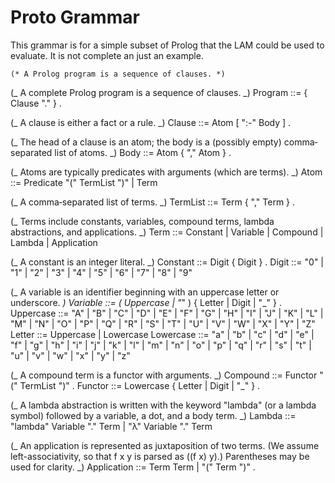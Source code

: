 # Proto Grammar

This grammar is for a simple subset of Prolog that the LAM could be used to evaluate. It is not complete an just an example.

```ebnf
(* A Prolog program is a sequence of clauses. *)

```

(_ A complete Prolog program is a sequence of clauses. _)
Program ::= { Clause "." } .

(_ A clause is either a fact or a rule. _)
Clause ::= Atom [ ":-" Body ] .

(_ The head of a clause is an atom; the body is a (possibly empty) comma‐separated list of atoms. _)
Body ::= Atom { "," Atom } .

(_ Atoms are typically predicates with arguments (which are terms). _)
Atom ::= Predicate "(" TermList ")"
| Term

(_ A comma‐separated list of terms. _)
TermList ::= Term { "," Term } .

(_ Terms include constants, variables, compound terms, lambda abstractions, and applications. _)
Term ::= Constant
| Variable
| Compound
| Lambda
| Application

(_ A constant is an integer literal. _)
Constant ::= Digit { Digit } .
Digit ::= "0" | "1" | "2" | "3" | "4" | "5" | "6" | "7" | "8" | "9"

(_ A variable is an identifier beginning with an uppercase letter or underscore. _)
Variable ::= ( Uppercase | "_" ) { Letter | Digit | "_" } .
Uppercase ::= "A" | "B" | "C" | "D" | "E" | "F" | "G" | "H" | "I" | "J"
| "K" | "L" | "M" | "N" | "O" | "P" | "Q" | "R" | "S" | "T"
| "U" | "V" | "W" | "X" | "Y" | "Z"
Letter ::= Uppercase | Lowercase
Lowercase ::= "a" | "b" | "c" | "d" | "e" | "f" | "g" | "h" | "i" | "j"
| "k" | "l" | "m" | "n" | "o" | "p" | "q" | "r" | "s" | "t"
| "u" | "v" | "w" | "x" | "y" | "z"

(_ A compound term is a functor with arguments. _)
Compound ::= Functor "(" TermList ")" .
Functor ::= Lowercase { Letter | Digit | "\_" } .

(_ A lambda abstraction is written with the keyword "lambda" (or a lambda symbol)
followed by a variable, a dot, and a body term. _)
Lambda ::= "lambda" Variable "." Term
| "λ" Variable "." Term

(_ An application is represented as juxtaposition of two terms.
(We assume left-associativity, so that f x y is parsed as ((f x) y).)
Parentheses may be used for clarity. _)
Application ::= Term Term
| "(" Term ")" .

```

```
